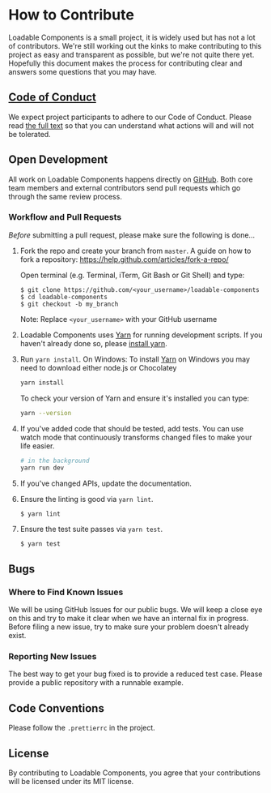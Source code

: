 # How to Contribute

Loadable Components is a small project, it is widely used but has not a lot of contributors. We're still working out the kinks to make contributing to this project as easy and transparent as possible, but we're not quite there yet. Hopefully this document makes the process for contributing clear and answers some questions that you may have.

## [Code of Conduct](https://github.com/smooth-code/loadable-components/blob/master/CODE_OF_CONDUCT.md)

We expect project participants to adhere to our Code of Conduct. Please read [the full text](https://github.com/smooth-code/loadable-components/blob/master/CODE_OF_CONDUCT.md) so that you can understand what actions will and will not be tolerated.

## Open Development

All work on Loadable Components happens directly on [GitHub](/). Both core team members and external contributors send pull requests which go through the same review process.

### Workflow and Pull Requests

_Before_ submitting a pull request, please make sure the following is done…

1.  Fork the repo and create your branch from `master`. A guide on how to fork a repository: https://help.github.com/articles/fork-a-repo/

    Open terminal (e.g. Terminal, iTerm, Git Bash or Git Shell) and type:

    ```sh-session
    $ git clone https://github.com/<your_username>/loadable-components
    $ cd loadable-components
    $ git checkout -b my_branch
    ```

    Note: Replace `<your_username>` with your GitHub username

2.  Loadable Components uses [Yarn](https://code.fb.com/web/yarn-a-new-package-manager-for-javascript/) for running development scripts. If you haven't already done so, please [install yarn](https://yarnpkg.com/en/docs/install).

3.  Run `yarn install`. On Windows: To install [Yarn](https://yarnpkg.com/en/docs/install#windows-tab) on Windows you may need to download either node.js or Chocolatey<br />

    ```sh
    yarn install
    ```

    To check your version of Yarn and ensure it's installed you can type:

    ```sh
    yarn --version
    ```

4.  If you've added code that should be tested, add tests. You can use watch mode that continuously transforms changed files to make your life easier.

    ```sh
    # in the background
    yarn run dev
    ```

5.  If you've changed APIs, update the documentation.

6.  Ensure the linting is good via `yarn lint`.

    ```sh-session
    $ yarn lint
    ```

7.  Ensure the test suite passes via `yarn test`.

    ```sh-session
    $ yarn test
    ```

## Bugs

### Where to Find Known Issues

We will be using GitHub Issues for our public bugs. We will keep a close eye on this and try to make it clear when we have an internal fix in progress. Before filing a new issue, try to make sure your problem doesn't already exist.

### Reporting New Issues

The best way to get your bug fixed is to provide a reduced test case. Please provide a public repository with a runnable example.

## Code Conventions

Please follow the `.prettierrc` in the project.

## License

By contributing to Loadable Components, you agree that your contributions will be licensed under its MIT license.
